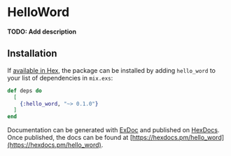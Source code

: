 # HelloWord

**TODO: Add description**

## Installation

If [available in Hex](https://hex.pm/docs/publish), the package can be installed
by adding `hello_word` to your list of dependencies in `mix.exs`:

```elixir
def deps do
  [
    {:hello_word, "~> 0.1.0"}
  ]
end
```

Documentation can be generated with [ExDoc](https://github.com/elixir-lang/ex_doc)
and published on [HexDocs](https://hexdocs.pm). Once published, the docs can
be found at [https://hexdocs.pm/hello_word](https://hexdocs.pm/hello_word).

